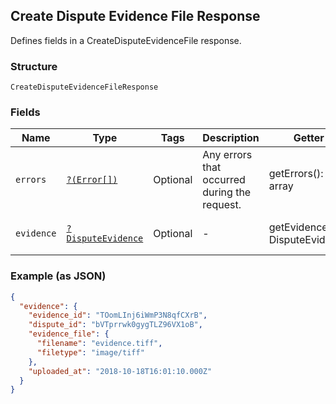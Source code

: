 ## Create Dispute Evidence File Response

Defines fields in a CreateDisputeEvidenceFile response.

### Structure

`CreateDisputeEvidenceFileResponse`

### Fields

| Name | Type | Tags | Description | Getter | Setter |
|  --- | --- | --- | --- | --- | --- |
| `errors` | [`?(Error[])`](/doc/models/error.md) | Optional | Any errors that occurred during the request. | getErrors(): ?array | setErrors(?array errors): void |
| `evidence` | [`?DisputeEvidence`](/doc/models/dispute-evidence.md) | Optional | - | getEvidence(): ?DisputeEvidence | setEvidence(?DisputeEvidence evidence): void |

### Example (as JSON)

```json
{
  "evidence": {
    "evidence_id": "TOomLInj6iWmP3N8qfCXrB",
    "dispute_id": "bVTprrwk0gygTLZ96VX1oB",
    "evidence_file": {
      "filename": "evidence.tiff",
      "filetype": "image/tiff"
    },
    "uploaded_at": "2018-10-18T16:01:10.000Z"
  }
}
```


